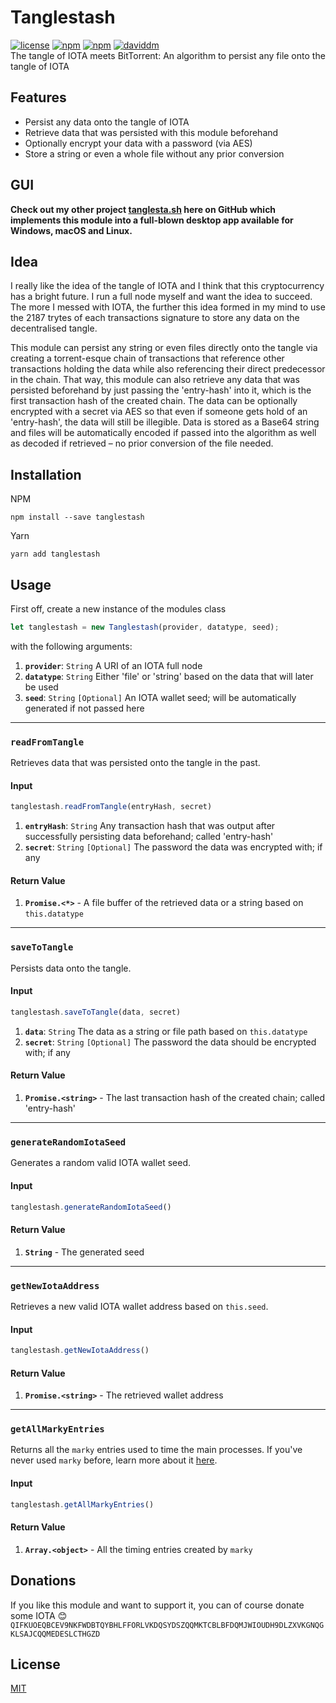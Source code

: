 # Tanglestash
[![license](https://img.shields.io/npm/l/tanglestash.svg)](https://www.npmjs.com/package/tanglestash)
[![npm](https://img.shields.io/npm/v/tanglestash.svg)](https://www.npmjs.com/package/tanglestash)
[![npm](https://img.shields.io/npm/dt/tanglestash.svg)](https://www.npmjs.com/package/tanglestash)
[![daviddm](https://david-dm.org/loehnertz/Tanglestash.svg)](https://david-dm.org/loehnertz/Tanglestash)
\
The tangle of IOTA meets BitTorrent: An algorithm to persist any file onto the tangle of IOTA


## Features

- Persist any data onto the tangle of IOTA
- Retrieve data that was persisted with this module beforehand
- Optionally encrypt your data with a password (via AES)
- Store a string or even a whole file without any prior conversion


## GUI

**Check out my other project [tanglesta.sh](http://tanglesta.sh/) here on GitHub
which implements this module into a full-blown desktop app available for Windows, macOS and Linux.**


## Idea

I really like the idea of the tangle of IOTA and I think that this cryptocurrency
has a bright future. I run a full node myself and want the idea to succeed.
The more I messed with IOTA, the further this idea formed in my mind to use
the 2187 trytes of each transactions signature to store any data on the
decentralised tangle.

This module can persist any string or even files directly onto the tangle
via creating a torrent-esque chain of transactions that reference other transactions
holding the data while also referencing their direct predecessor in the chain.
That way, this module can also retrieve any data that was persisted beforehand by
just passing the 'entry-hash' into it, which is the first transaction hash of the created chain.
The data can be optionally encrypted with a secret via AES so that even if someone
gets hold of an 'entry-hash', the data will still be illegible.
Data is stored as a Base64 string and files will be automatically encoded if passed
into the algorithm as well as decoded if retrieved – no prior conversion of the file needed.


## Installation

NPM
```
npm install --save tanglestash
```

Yarn
```
yarn add tanglestash
```


## Usage

First off, create a new instance of the modules class
```js
let tanglestash = new Tanglestash(provider, datatype, seed);
```
with the following arguments:
1. **`provider`**: `String` A URI of an IOTA full node
2. **`datatype`**: `String` Either 'file' or 'string' based on the data that will later be used
3. **`seed`**: `String` `[Optional]` An IOTA wallet seed; will be automatically generated if not passed here


---

### `readFromTangle`

Retrieves data that was persisted onto the tangle in the past.

#### Input
```js
tanglestash.readFromTangle(entryHash, secret)
```

1. **`entryHash`**: `String` Any transaction hash that was output after successfully persisting data beforehand; called 'entry-hash'
2. **`secret`**: `String` `[Optional]` The password the data was encrypted with; if any

#### Return Value

1. **`Promise.<*>`** - A file buffer of the retrieved data or a string based on `this.datatype`

---

### `saveToTangle`

Persists data onto the tangle.

#### Input
```js
tanglestash.saveToTangle(data, secret)
```

1. **`data`**: `String` The data as a string or file path based on `this.datatype`
2. **`secret`**: `String` `[Optional]` The password the data should be encrypted with; if any

#### Return Value

1. **`Promise.<string>`** - The last transaction hash of the created chain; called 'entry-hash'

---

### `generateRandomIotaSeed`

Generates a random valid IOTA wallet seed.

#### Input
```js
tanglestash.generateRandomIotaSeed()
```

#### Return Value

1. **`String`** - The generated seed

---

### `getNewIotaAddress`

Retrieves a new valid IOTA wallet address based on `this.seed`.

#### Input
```js
tanglestash.getNewIotaAddress()
```

#### Return Value

1. **`Promise.<string>`** - The retrieved wallet address

---

### `getAllMarkyEntries`

Returns all the `marky` entries used to time the main processes.
If you've never used `marky` before, learn more about it [here](https://www.npmjs.com/package/marky).

#### Input
```js
tanglestash.getAllMarkyEntries()
```

#### Return Value

1. **`Array.<object>`** - All the timing entries created by `marky`


## Donations

If you like this module and want to support it, you can of course donate some IOTA 😊 \
`QIFKUOEQBCEV9NKFWDBTQYBHLFFORLVKDQSYDSZQQMKTCBLBFDQMJWIOUDH9DLZXVKGNQGKLSAJCQQMEDESLCTHGZD`


## License

[MIT](LICENSE)
